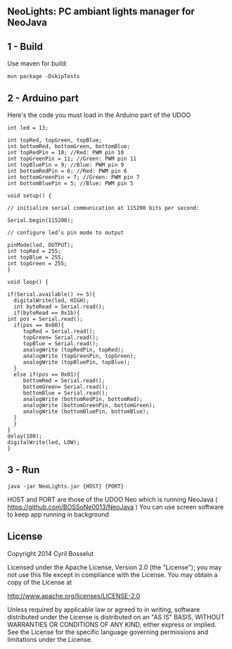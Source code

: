NeoLights: PC ambiant lights manager for NeoJava
------------------------------------------------

## 1 - Build
Use maven for build:

    mvn package -DskipTests

## 2 - Arduino part

Here's the code you must load in the Arduino part of the UDOO

```Arduino
int led = 13;

int topRed, topGreen, topBlue; 
int bottomRed, bottomGreen, bottomBlue; 
int topRedPin = 10; //Red: PWM pin 10
int topGreenPin = 11; //Green: PWM pin 11
int topBluePin = 9; //Blue: PWM pin 9 
int bottomRedPin = 6; //Red: PWM pin 6
int bottomGreenPin = 7; //Green: PWM pin 7
int bottomBluePin = 5; //Blue: PWM pin 5

void setup() {

// initialize serial communication at 115200 bits per second:

Serial.begin(115200);

// configure led’s pin mode to output

pinMode(led, OUTPUT); 
int topRed = 255; 
int topBlue = 255; 
int topGreen = 255; 
}

void loop() {

if(Serial.available() >= 5){ 
  digitalWrite(led, HIGH); 
  int byteRead = Serial.read();
  if(byteRead == 0x1b){
int pos = Serial.read(); 
  if(pos == 0x00){ 
     topRed = Serial.read(); 
     topGreen= Serial.read(); 
     topBlue = Serial.read(); 
     analogWrite (topRedPin, topRed); 
     analogWrite (topGreenPin, topGreen); 
     analogWrite (topBluePin, topBlue); 
  } 
  else if(pos == 0x01){ 
     bottomRed = Serial.read(); 
     bottomGreen= Serial.read(); 
     bottomBlue = Serial.read(); 
     analogWrite (bottomRedPin, bottomRed); 
     analogWrite (bottomGreenPin, bottomGreen); 
     analogWrite (bottomBluePin, bottomBlue); 
  } 
  } 
} 
delay(100); 
digitalWrite(led, LOW); 
}
```

## 3 - Run

    java -jar NeoLights.jar {HOST} {PORT}
    
HOST and PORT are those of the UDOO Neo which is running NeoJava ( https://github.com/BOSSoNe0013/NeoJava )
You can use screen software to keep app running in background

## License

Copyright 2014 Cyril Bosselut

Licensed under the Apache License, Version 2.0 (the "License");
you may not use this file except in compliance with the License.
You may obtain a copy of the License at

   http://www.apache.org/licenses/LICENSE-2.0

Unless required by applicable law or agreed to in writing, software
distributed under the License is distributed on an "AS IS" BASIS,
WITHOUT WARRANTIES OR CONDITIONS OF ANY KIND, either express or implied.
See the License for the specific language governing permissions and
limitations under the License.
